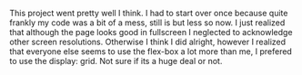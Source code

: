This project went pretty well I think.
I had to start over once because quite frankly my code was a bit of a mess, still is but less so now.
I just realized that although the page looks good in fullscreen I neglected to acknowledge other screen resolutions.
Otherwise I think I did alright, however I realized that everyone else seems to use the flex-box a lot more than me, I prefered to use the display: grid.
Not sure if its a huge deal or not.
